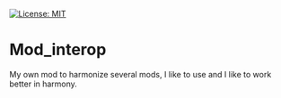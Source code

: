 [![License: MIT](https://img.shields.io/badge/License-MIT-yellow.svg)](https://opensource.org/licenses/MIT)
# Mod_interop

My own mod to harmonize several mods, I like to use and I like to work better in harmony.
